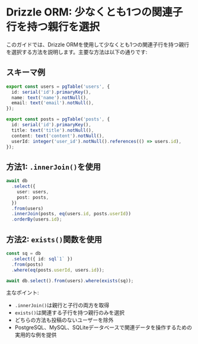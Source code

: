 # Drizzle ORM: 少なくとも1つの関連子行を持つ親行を選択

このガイドでは、Drizzle ORMを使用して少なくとも1つの関連子行を持つ親行を選択する方法を説明します。主要な方法は以下の通りです:

## スキーマ例
```typescript
export const users = pgTable('users', {
  id: serial('id').primaryKey(),
  name: text('name').notNull(),
  email: text('email').notNull(),
});

export const posts = pgTable('posts', {
  id: serial('id').primaryKey(),
  title: text('title').notNull(),
  content: text('content').notNull(),
  userId: integer('user_id').notNull().references(() => users.id),
});
```

## 方法1: `.innerJoin()`を使用

```typescript
await db
  .select({
    user: users,
    post: posts,
  })
  .from(users)
  .innerJoin(posts, eq(users.id, posts.userId))
  .orderBy(users.id);
```

## 方法2: `exists()`関数を使用

```typescript
const sq = db
  .select({ id: sql`1` })
  .from(posts)
  .where(eq(posts.userId, users.id));

await db.select().from(users).where(exists(sq));
```

主なポイント:
- `.innerJoin()`は親行と子行の両方を取得
- `exists()`は関連する子行を持つ親行のみを選択
- どちらの方法も投稿のないユーザーを除外
- PostgreSQL、MySQL、SQLiteデータベースで関連データを操作するための実用的な例を提供
